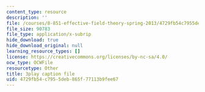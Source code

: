 ```yaml
---
content_type: resource
description: ''
file: /courses/8-851-effective-field-theory-spring-2013/4729fb54c7955deb865f77113b9fee67_6PrAW28eUpE.vtt
file_size: 90783
file_type: application/x-subrip
hide_download: true
hide_download_original: null
learning_resource_types: []
license: https://creativecommons.org/licenses/by-nc-sa/4.0/
ocw_type: OCWFile
resourcetype: Other
title: 3play caption file
uid: 4729fb54-c795-5deb-865f-77113b9fee67
---
```

